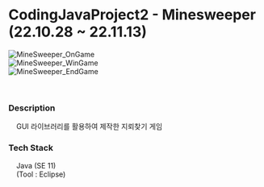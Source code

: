 # CodingJavaProject2 - Minesweeper (22.10.28 ~ 22.11.13)  
![MineSweeper_OnGame](https://user-images.githubusercontent.com/109140000/204074033-ecf0daad-34fb-4190-b01c-27b009e00315.png)  
![MineSweeper_WinGame](https://user-images.githubusercontent.com/109140000/204074044-83eee100-a38e-4797-8c8c-79d0292e1686.png)  
![MineSweeper_EndGame](https://user-images.githubusercontent.com/109140000/204074051-fd565464-b9f9-4121-995b-b79c8ef2ffee.png)  

<br>

### Description  
&nbsp;&nbsp;&nbsp;&nbsp;GUI 라이브러리를 활용하여 제작한 지뢰찾기 게임  

### Tech Stack  
&nbsp;&nbsp;&nbsp;&nbsp;Java (SE 11)  
&nbsp;&nbsp;&nbsp;&nbsp;(Tool : Eclipse)  

